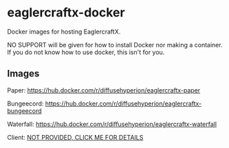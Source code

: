 # eaglercraftx-docker
Docker images for hosting EaglercraftX.

NO SUPPORT will be given for how to install Docker nor making a container. If you do not know how to use docker, this isn't for you.

## Images

Paper: https://hub.docker.com/r/diffusehyperion/eaglercraftx-paper

Bungeecord: https://hub.docker.com/r/diffusehyperion/eaglercraftx-bungeecord

Waterfall: https://hub.docker.com/r/diffusehyperion/eaglercraftx-waterfall

Client: [NOT PROVIDED, CLICK ME FOR DETAILS](https://github.com/DiffuseHyperion/eaglercraftx-docker/tree/main/Client)
